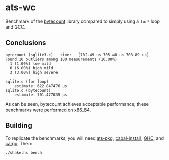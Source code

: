 # ats-wc

Benchmark of the [bytecount](https://docs.rs/bytecount/) library compared to
simply using a `for*` loop and GCC.

## Conclusions

```
bytecount (sqlite3.c)   time:   [702.49 us 705.48 us 708.89 us]
Found 10 outliers among 100 measurements (10.00%)
  1 (1.00%) low mild
  6 (6.00%) high mild
  3 (3.00%) high severe

sqlite.c (for loop)
    estimate: 622.847476 μs
sqlite.c (bytecount)
    estimate: 701.477035 μs
```

As can be seen, bytecount achieves acceptable performance; these
benchmarks were performed on x86\_64.

## Building

To replicate the benchmarks, you will need
[ats-pkg](http://hackage.haskell.org/package/ats-pkg),
[cabal-install](https://www.haskell.org/cabal/download.html),
[GHC](https://www.haskell.org/ghcup/), and [cargo](https://rustup.rs/). Then:

```
./shake.hs bench
```

